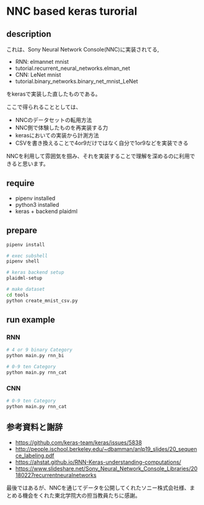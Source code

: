 # NNC based keras turorial

## description
これは、Sony Neural Network Console(NNC)に実装されてる, 

* RNN: elmannet mnist 
 * tutorial.recurrent_neural_networks.elman_net
* CNN: LeNet mnist
 * tutorial.binary_networks.binary_net_mnist_LeNet

をkerasで実装した直したものである。

ここで得られることとしては、
* NNCのデータセットの転用方法
* NNC側で体験したものを再実装する力
* kerasにおいての実装から計測方法
* CSVを書き換えることで4or9だけではなく自分で1or9などを実装できる

NNCを利用して雰囲気を掴み、それを実装することで理解を深めるのに利用できると思います。

## require
* pipenv installed
* python3 installed
* keras + backend plaidml

## prepare

```bash
pipenv install

# exec subshell
pipenv shell 

# keras backend setup
plaidml-setup

# make dataset
cd tools
python create_mnist_csv.py
```

## run example

### RNN
```bash
# 4 or 9 binary Category 
python main.py rnn_bi

# 0-9 ten Category 
python main.py rnn_cat
```

### CNN
```bash
# 0-9 ten Category 
python main.py rnn_cat
```

## 参考資料と謝辞
* https://github.com/keras-team/keras/issues/5838
* http://people.ischool.berkeley.edu/~dbamman/anlp19_slides/20_sequence_labeling.pdf
* https://ahstat.github.io/RNN-Keras-understanding-computations/
* https://www.slideshare.net/Sony_Neural_Network_Console_Libraries/20180227recurrentneuralnetworks

最後ではあるが、NNCを通じてデータを公開してくれたソニー株式会社様、まとめる機会をくれた東北学院大の担当教員たちに感謝。
